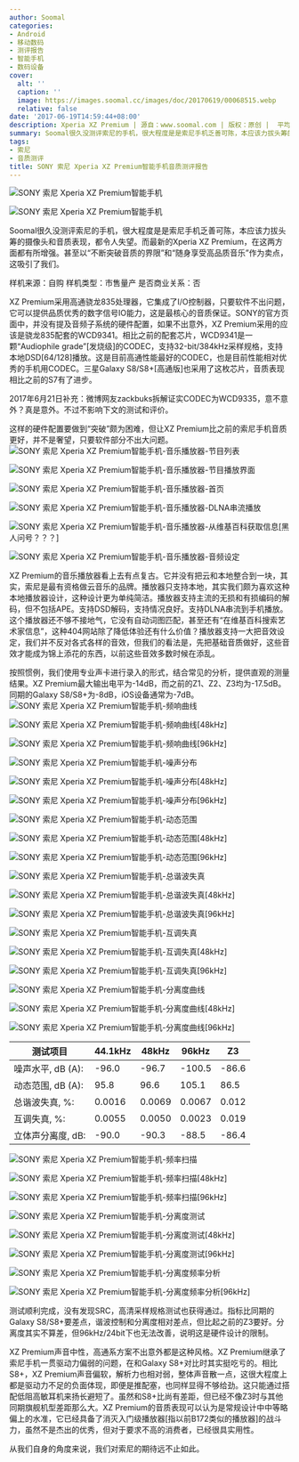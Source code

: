 ```yaml
---
author: Soomal
categories:
- Android
- 移动数码
- 测评报告
- 智能手机
- 数码设备
cover:
  alt: ''
  caption: ''
  image: https://images.soomal.cc/images/doc/20170619/00068515.webp
  relative: false
date: '2017-06-19T14:59:44+08:00'
description: Xperia XZ Premium | 源自：www.soomal.com | 版权：原创 |  平均/总评分：07.80/343
summary: Soomal很久没测评索尼的手机，很大程度是是索尼手机乏善可陈，本应该力拔头筹的摄像头和音质表现，都令人失望。而最新的Xperia XZ Premium，在这两方面都有所增强。甚至以“不断突破音质的界限”和“随身享受高品质音乐”作为卖点，这吸引了我们。
tags:
- 索尼
- 音质测评
title: SONY 索尼 Xperia XZ Premium智能手机音质测评报告
---
```


![SONY 索尼 Xperia XZ Premium智能手机](https://images.soomal.cc/images/doc/20170612/00068411_01.webp)



![SONY 索尼 Xperia XZ Premium智能手机](https://images.soomal.cc/images/doc/20170612/00068413_01.webp)



Soomal很久没测评索尼的手机，很大程度是是索尼手机乏善可陈，本应该力拔头筹的摄像头和音质表现，都令人失望。而最新的Xperia XZ Premium，在这两方面都有所增强。甚至以“不断突破音质的界限”和“随身享受高品质音乐”作为卖点，这吸引了我们。


样机来源：自购
样机类型：市售量产
是否商业关系：否

XZ Premium采用高通骁龙835处理器，它集成了I/O控制器，只要软件不出问题，它可以提供品质优秀的数字信号IO能力，这是最核心的音质保证。SONY的官方页面中，并没有提及音频子系统的硬件配置，如果不出意外，XZ Premium采用的应该是骁龙835配套的WCD9341。相比之前的配套芯片，WCD9341是一颗“Audiophile grade”[发烧级]的CODEC，支持32-bit/384kHz采样规格，支持本地DSD[64/128]播放。这是目前高通性能最好的CODEC，也是目前性能相对优秀的手机用CODEC。三星Galaxy S8/S8+[高通版]也采用了这枚芯片，音质表现相比之前的S7有了进步。

2017年6月21日补充：微博网友zackbuks拆解证实CODEC为WCD9335，意不意外？真是意外。不过不影响下文的测试和评价。

这样的硬件配置要做到“突破”颇为困难，但让XZ Premium比之前的索尼手机音质更好，并不是奢望，只要软件部分不出大问题。
![SONY 索尼 Xperia XZ Premium智能手机-音乐播放器-节目列表](https://images.soomal.cc/images/doc/20170619/00068483_01.webp)




![SONY 索尼 Xperia XZ Premium智能手机-音乐播放器-节目播放界面](https://images.soomal.cc/images/doc/20170619/00068484_01.webp)




![SONY 索尼 Xperia XZ Premium智能手机-音乐播放器-首页](https://images.soomal.cc/images/doc/20170619/00068485_01.webp)




![SONY 索尼 Xperia XZ Premium智能手机-音乐播放器-DLNA串流播放](https://images.soomal.cc/images/doc/20170619/00068486_01.webp)




![SONY 索尼 Xperia XZ Premium智能手机-音乐播放器-从维基百科获取信息[黑人问号？？？]](https://images.soomal.cc/images/doc/20170619/00068487_01.webp)




![SONY 索尼 Xperia XZ Premium智能手机-音乐播放器-音频设定](https://images.soomal.cc/images/doc/20170619/00068488_01.webp)




XZ Premium的音乐播放器看上去有点复古。它并没有把云和本地整合到一块，其实，索尼是最有资格做云音乐的品牌。播放器只支持本地，其实我们颇为喜欢这种本地播放器设计，这种设计更为单纯简洁。播放器支持主流的无损和有损编码的解码，但不包括APE。支持DSD解码，支持情况良好。支持DLNA串流到手机播放。这个播放器还不够不接地气，它没有自动词图匹配，甚至还有“在维基百科搜索艺术家信息”，这种404网站除了降低体验还有什么价值？播放器支持一大把音效设定，我们并不反对各式各样的音效，但我们的看法是，先把基础音质做好，这些音效才能成为锦上添花的东西，以前这些音效多数时候在添乱。

按照惯例，我们使用专业声卡进行录入的形式，结合常见的分析，提供直观的测量结果。XZ Premium最大输出电平为-14dB，而之前的Z1、Z2、Z3均为-17.5dB。同期的Galaxy S8/S8+为-8dB，iOS设备通常为-7dB。
![SONY 索尼 Xperia XZ Premium智能手机-频响曲线](https://images.soomal.cc/images/doc/20170619/00068489_01.webp)




![SONY 索尼 Xperia XZ Premium智能手机-频响曲线[48kHz]](https://images.soomal.cc/images/doc/20170619/00068490_01.webp)




![SONY 索尼 Xperia XZ Premium智能手机-频响曲线[96kHz]](https://images.soomal.cc/images/doc/20170619/00068491_01.webp)




![SONY 索尼 Xperia XZ Premium智能手机-噪声分布](https://images.soomal.cc/images/doc/20170619/00068492_01.webp)




![SONY 索尼 Xperia XZ Premium智能手机-噪声分布[48kHz]](https://images.soomal.cc/images/doc/20170619/00068493_01.webp)




![SONY 索尼 Xperia XZ Premium智能手机-噪声分布[96kHz]](https://images.soomal.cc/images/doc/20170619/00068494_01.webp)




![SONY 索尼 Xperia XZ Premium智能手机-动态范围](https://images.soomal.cc/images/doc/20170619/00068495_01.webp)




![SONY 索尼 Xperia XZ Premium智能手机-动态范围[48kHz]](https://images.soomal.cc/images/doc/20170619/00068496_01.webp)




![SONY 索尼 Xperia XZ Premium智能手机-动态范围[96kHz]](https://images.soomal.cc/images/doc/20170619/00068497_01.webp)




![SONY 索尼 Xperia XZ Premium智能手机-总谐波失真](https://images.soomal.cc/images/doc/20170619/00068498_01.webp)




![SONY 索尼 Xperia XZ Premium智能手机-总谐波失真[48kHz]](https://images.soomal.cc/images/doc/20170619/00068499_01.webp)




![SONY 索尼 Xperia XZ Premium智能手机-总谐波失真[96kHz]](https://images.soomal.cc/images/doc/20170619/00068500_01.webp)




![SONY 索尼 Xperia XZ Premium智能手机-互调失真](https://images.soomal.cc/images/doc/20170619/00068501_01.webp)




![SONY 索尼 Xperia XZ Premium智能手机-互调失真[48kHz]](https://images.soomal.cc/images/doc/20170619/00068502_01.webp)




![SONY 索尼 Xperia XZ Premium智能手机-互调失真[96kHz]](https://images.soomal.cc/images/doc/20170619/00068503_01.webp)




![SONY 索尼 Xperia XZ Premium智能手机-分离度曲线](https://images.soomal.cc/images/doc/20170619/00068504_01.webp)




![SONY 索尼 Xperia XZ Premium智能手机-分离度曲线[48kHz]](https://images.soomal.cc/images/doc/20170619/00068505_01.webp)




![SONY 索尼 Xperia XZ Premium智能手机-分离度曲线[96kHz]](https://images.soomal.cc/images/doc/20170619/00068506_01.webp)




| 测试项目 | 44.1kHz | 48kHz | 96kHz | Z3 |
| --- | --- | --- | --- | --- |
| 噪声水平, dB (A): | -96.0 | -96.7 | -100.5 | -86.6 |
| 动态范围, dB (A): | 95.8 | 96.6 | 105.1 | 86.5 |
| 总谐波失真, %: | 0.0016 | 0.0069 | 0.0067 | 0.012 |
| 互调失真, %: | 0.0055 | 0.0050 | 0.0023 | 0.019 |
| 立体声分离度, dB: | -90.0 | -90.3 | -88.5 | -86.4 |


![SONY 索尼 Xperia XZ Premium智能手机-频率扫描](https://images.soomal.cc/images/doc/20170619/00068507_01.webp)




![SONY 索尼 Xperia XZ Premium智能手机-频率扫描[48kHz]](https://images.soomal.cc/images/doc/20170619/00068508_01.webp)




![SONY 索尼 Xperia XZ Premium智能手机-频率扫描[96kHz]](https://images.soomal.cc/images/doc/20170619/00068509_01.webp)




![SONY 索尼 Xperia XZ Premium智能手机-分离度测试](https://images.soomal.cc/images/doc/20170619/00068510_01.webp)




![SONY 索尼 Xperia XZ Premium智能手机-分离度测试[48kHz]](https://images.soomal.cc/images/doc/20170619/00068511_01.webp)




![SONY 索尼 Xperia XZ Premium智能手机-分离度测试[96kHz]](https://images.soomal.cc/images/doc/20170619/00068512_01.webp)




![SONY 索尼 Xperia XZ Premium智能手机-分离度频率分析](https://images.soomal.cc/images/doc/20170619/00068513_01.webp)




![SONY 索尼 Xperia XZ Premium智能手机-分离度频率分析[96kHz]](https://images.soomal.cc/images/doc/20170619/00068514_01.webp)




测试顺利完成，没有发现SRC，高清采样规格测试也获得通过。指标比同期的Galaxy S8/S8+要差点，谐波控制和分离度相对差点，但比起之前的Z3要好。分离度其实不算差，但96kHz/24bit下也无法改善，说明这是硬件设计的限制。

XZ Premium声音中性，高通系方案不出意外都是这种风格。XZ Premium继承了索尼手机一贯驱动力偏弱的问题，在和Galaxy S8+对比时其实挺吃亏的。相比S8+，XZ Premium声音偏软，解析力也相对弱，整体声音散一点，这很大程度上都是驱动力不足的负面体现，即便是推配塞，也同样显得不够给劲。这只能通过搭配低阻高敏耳机来扬长避短了。虽然和S8+比尚有差距，但已经不像Z3时与其他同期旗舰机型差距那么大。XZ Premium的音质表现可以认为是常规设计中中等略偏上的水准，它已经具备了消灭入门级播放器[指以前B172类似的播放器]的战斗力，虽然不是杰出的优秀，但对于要求不高的消费者，已经很具实用性。

从我们自身的角度来说，我们对索尼的期待远不止如此。